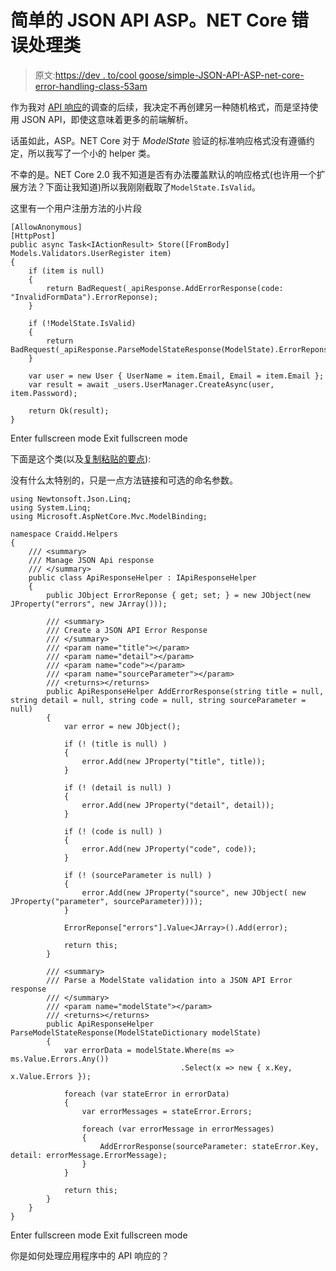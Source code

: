 # 简单的 JSON API ASP。NET Core 错误处理类

> 原文:[https://dev . to/cool goose/simple-JSON-API-ASP-net-core-error-handling-class-53am](https://dev.to/coolgoose/simple-json-api-asp-net-core-error-handling-class-53am)

作为我对 [API 响应](https://dev.to/coolgoose/writing-rest-api-error-handling-my-way--2l24)的调查的后续，我决定不再创建另一种随机格式，而是坚持使用 JSON API，即使这意味着更多的前端解析。

话虽如此，ASP。NET Core 对于 *ModelState* 验证的标准响应格式没有遵循约定，所以我写了一个小的 helper 类。

不幸的是。NET Core 2.0 我不知道是否有办法覆盖默认的响应格式(也许用一个扩展方法？下面让我知道)所以我刚刚截取了`ModelState.IsValid`。

这里有一个用户注册方法的小片段

```
[AllowAnonymous]
[HttpPost]
public async Task<IActionResult> Store([FromBody] Models.Validators.UserRegister item)
{
    if (item is null)
    {
        return BadRequest(_apiResponse.AddErrorResponse(code: "InvalidFormData").ErrorReponse);
    }

    if (!ModelState.IsValid)
    {
        return BadRequest(_apiResponse.ParseModelStateResponse(ModelState).ErrorReponse);
    }

    var user = new User { UserName = item.Email, Email = item.Email };
    var result = await _users.UserManager.CreateAsync(user, item.Password);

    return Ok(result);
} 
```

Enter fullscreen mode Exit fullscreen mode

下面是这个类(以及[复制粘贴的要点](https://gist.github.com/CoolGoose/0ea96db498d0c9933af476ff6dc5156a)):

没有什么太特别的，只是一点方法链接和可选的命名参数。

```
using Newtonsoft.Json.Linq;
using System.Linq;
using Microsoft.AspNetCore.Mvc.ModelBinding;

namespace Craidd.Helpers
{
    /// <summary>
    /// Manage JSON Api response
    /// </summary>
    public class ApiResponseHelper : IApiResponseHelper
    {
        public JObject ErrorReponse { get; set; } = new JObject(new JProperty("errors", new JArray()));

        /// <summary>
        /// Create a JSON API Error Response
        /// </summary>
        /// <param name="title"></param>
        /// <param name="detail"></param>
        /// <param name="code"></param>
        /// <param name="sourceParameter"></param>
        /// <returns></returns>
        public ApiResponseHelper AddErrorResponse(string title = null, string detail = null, string code = null, string sourceParameter = null)
        {
            var error = new JObject();

            if (! (title is null) )
            {
                error.Add(new JProperty("title", title));
            }

            if (! (detail is null) )
            {
                error.Add(new JProperty("detail", detail));
            }

            if (! (code is null) )
            {
                error.Add(new JProperty("code", code));
            }

            if (! (sourceParameter is null) )
            {
                error.Add(new JProperty("source", new JObject( new JProperty("parameter", sourceParameter))));
            }

            ErrorReponse["errors"].Value<JArray>().Add(error);

            return this;
        }

        /// <summary>
        /// Parse a ModelState validation into a JSON API Error response
        /// </summary>
        /// <param name="modelState"></param>
        /// <returns></returns>
        public ApiResponseHelper ParseModelStateResponse(ModelStateDictionary modelState)
        {
            var errorData = modelState.Where(ms => ms.Value.Errors.Any())
                                      .Select(x => new { x.Key, x.Value.Errors });

            foreach (var stateError in errorData)
            {
                var errorMessages = stateError.Errors;

                foreach (var errorMessage in errorMessages)
                {
                    AddErrorResponse(sourceParameter: stateError.Key, detail: errorMessage.ErrorMessage);
                }
            }

            return this;
        }
    }
} 
```

Enter fullscreen mode Exit fullscreen mode

你是如何处理应用程序中的 API 响应的？
